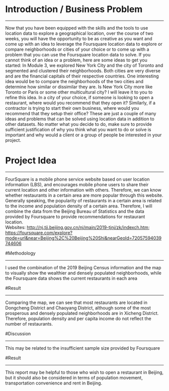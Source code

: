 # Introduction / Business Problem
***
Now that you have been equipped with the skills and the tools to use location data to explore a geographical location, over the course of two weeks, you will have the opportunity to be as creative as you want and come up with an idea to leverage the Foursquare location data to explore or compare neighborhoods or cities of your choice or to come up with a problem that you can use the Foursquare location data to solve. If you cannot think of an idea or a problem, here are some ideas to get you started:
In Module 3, we explored New York City and the city of Toronto and segmented and clustered their neighborhoods. Both cities are very diverse and are the financial capitals of their respective countries. One interesting idea would be to compare the neighborhoods of the two cities and determine how similar or dissimilar they are. Is New York City more like Toronto or Paris or some other multicultural city? I will leave it to you to refine this idea.
In a city of your choice, if someone is looking to open a restaurant, where would you recommend that they open it? Similarly, if a contractor is trying to start their own business, where would you recommend that they setup their office?
These are just a couple of many ideas and problems that can be solved using location data in addition to other datasets. No matter what you decide to do, make sure to provide sufficient justification of why you think what you want to do or solve is important and why would a client or a group of people be interested in your project.

# Project Idea
***
FourSquare is a mobile phone service website based on user location information (LBS), and encourages mobile phone users to share their current location and other information with others. Therefore, we can know whether restaurants in a certain area are more popular through this website. Generally speaking, the popularity of restaurants in a certain area is related to the income and population density of a certain area. Therefore, I will combine the data from the Beijing Bureau of Statistics and the data provided by Foursquare to provide recommendations for restaurant location.<br>
Websites: http://nj.tjj.beijing.gov.cn/nj/main/2019-tjnj/zk/indexch.htm; https://foursquare.com/explore?mode=url&near=Beijing%2C%20Beijing%20Shi&nearGeoId=72057594039744606

#Methodology
***
I used the combination of the 2019 Beijing Census information and the map to visually show the wealthier and densely populated neighborhoods, while the Foursquare data shows the current restaurants in each area

#Result
***
Comparing the map, we can see that most restaurants are located in Dongcheng District and Chaoyang District, although some of the most prosperous and densely populated neighborhoods are in Xicheng District. Therefore, population density and per capita income do not reflect the number of restaurants.

#Discussion
***
This may be related to the insufficient sample size provided by Foursquare

#Result
***
This report may be helpful to those who wish to open a restaurant in Beijing, but it should also be considered in terms of population movement, transportation convenience and rent in Beijing.
